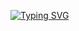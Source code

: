 [![Typing SVG](https://readme-typing-svg.herokuapp.com?color=%2336BCF7&lines=echo+complex+\necho's+development)](https://git.io/typing-svg)
